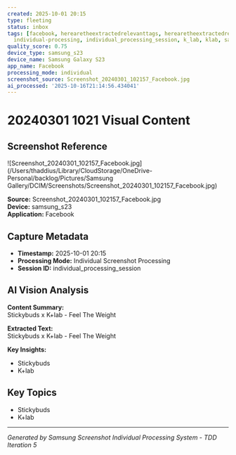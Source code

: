 ```yaml
---
created: 2025-10-01 20:15
type: fleeting
status: inbox
tags: [facebook, herearetheextractedrelevanttags, herearetheextractedrelevanttagssamsung_s23,
  individual-processing, individual_processing_session, k_lab, klab, samsung_s23]
quality_score: 0.75
device_type: samsung_s23
device_name: Samsung Galaxy S23
app_name: Facebook
processing_mode: individual
screenshot_source: Screenshot_20240301_102157_Facebook.jpg
ai_processed: '2025-10-16T21:14:56.434041'
---
```


# 20240301 1021 Visual Content
## Screenshot Reference

![Screenshot_20240301_102157_Facebook.jpg](/Users/thaddius/Library/CloudStorage/OneDrive-Personal/backlog/Pictures/Samsung Gallery/DCIM/Screenshots/Screenshot_20240301_102157_Facebook.jpg)

**Source:** Screenshot_20240301_102157_Facebook.jpg  
**Device:** samsung_s23  
**Application:** Facebook  

## Capture Metadata

- **Timestamp:** 2025-10-01 20:15
- **Processing Mode:** Individual Screenshot Processing
- **Session ID:** individual_processing_session

## AI Vision Analysis

**Content Summary:**  
Stickybuds x K+lab - Feel The Weight

**Extracted Text:**  
Stickybuds x K+lab - Feel The Weight

**Key Insights:**  
- Stickybuds
- K+lab

## Key Topics

- Stickybuds
- K+lab

---

*Generated by Samsung Screenshot Individual Processing System - TDD Iteration 5*
